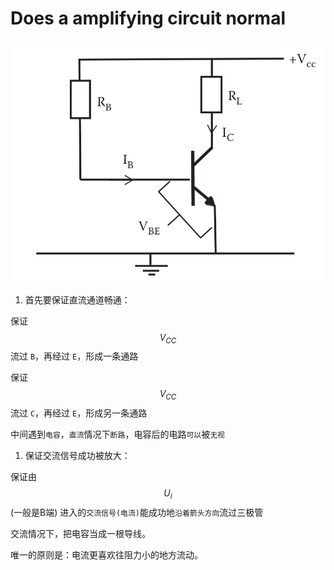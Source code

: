 # Does a amplifying circuit normal

![](../../.gitbook/assets/Fixed_bias_circuit.png)

1. 首先要保证直流通道畅通：

保证 $$V_{CC}$$ 流过 `B`，再经过 `E`，形成一条通路

保证 $$V_{CC}$$ 流过 `C`，再经过 `E`，形成另一条通路

中间遇到`电容`，`直流`情况下`断路`，电容后的电路`可以`被`无视`

1. 保证交流信号成功被放大：

保证由 $$U_i$$ \(一般是B端\) 进入的`交流信号(电流)`能成功地`沿着箭头方向`流过三极管

交流情况下，把电容当成一根导线。

唯一的原则是：电流更喜欢往阻力小的地方流动。


